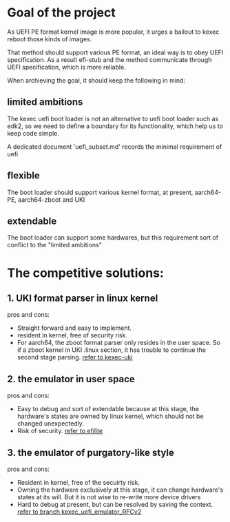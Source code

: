 # Goal of the project
As UEFI PE format kernel image is more popular, it urges a bailout to kexec reboot those kinds of images.

That method should support various PE format, an ideal way is to obey UEFI specification. As a result efi-stub and the method communicate through UEFI specification, which is more reliable.

When archieving the goal, it should keep the following in mind:

## limited ambitions
The kexec uefi boot loader is not an alternative to uefi boot loader such as edk2, so we need to define a boundary for its functionality, which help us to keep code simple.

A dedicated document 'uefi_subset.md' records the minimal requirement of uefi

## flexible
The boot loader should support various kernel format, at present, aarch64-PE, aarch64-zboot and UKI

## extendable
The boot loader can support some hardwares, but this requirement sort of conflict to the "limited ambitions"

# The competitive solutions:

## 1. UKI format parser in linux kernel
pros and cons:
- Straight forward and easy to implement.
- resident in kernel, free of security risk.
- For aarch64, the zboot format parser only resides in the user space. So if a zboot kernel in UKI .linux section, it has trouble to continue the second stage parsing.
[refer to kexec-uki][1]

## 2. the emulator in user space 
pros and cons:
- Easy to debug and sort of extendable because at this stage, the hardware's states are owned by linux kernel, which should not be changed unexpectedly.
- Risk of security.
[refer to efilite][2]

## 3. the emulator of purgatory-like style
pros and cons:
- Resident in kernel, free of the secuirty risk.
- Owning the hardware exclusively at this stage, it can change hardware's states at its will. But it is not wise to re-write more device drivers
- Hard to debug at present, but can be resolved by saving the context.
[refer to branch kexec_uefi_emulator_RFCv2][3]

[1]: https://github.com/Cydox/linux/blob/2908db6d8556fa617298cfb713355edaa9e4b095/arch/x86/kernel/kexec-uki.c
[2]: https://github.com/ardbiesheuvel/efilite.git
[3]: https://github.com/pfliu/linux/tree/kexec_uefi_emulator_RFCv2
